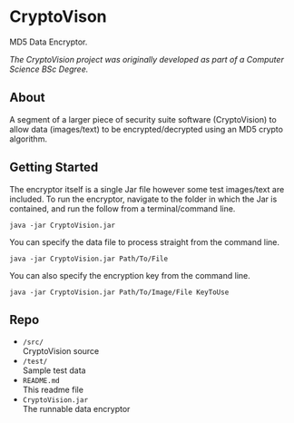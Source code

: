 # CryptoVison

MD5 Data Encryptor.

_The CryptoVision project was originally developed as part of a Computer Science BSc Degree._

## About

A segment of a larger piece of security suite software (CryptoVision) to allow data (images/text) to be encrypted/decrypted using an MD5 crypto algorithm.

## Getting Started

The encryptor itself is a single Jar file however some test images/text are included. To run the encryptor, navigate to the folder in which the Jar is contained, and run the follow from a terminal/command line.

```java -jar CryptoVision.jar
```

You can specify the data file to process straight from the command line.

```java -jar CryptoVision.jar Path/To/File
```

You can also specify the encryption key from the command line.

```java -jar CryptoVision.jar Path/To/Image/File KeyToUse
```

## Repo

- `/src/`	
	CryptoVision source
- `/test/`	
	Sample test data
- `README.md`	
	This readme file
- `CryptoVision.jar`	
	The runnable data encryptor